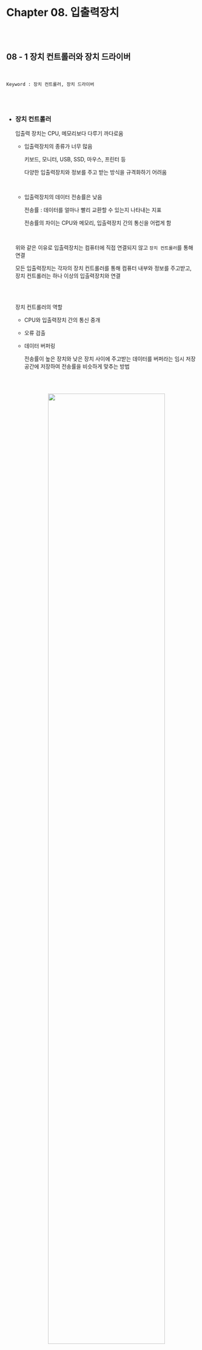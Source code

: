 # Chapter 08. 입출력장치

<br><br>

## 08 - 1 장치 컨트롤러와 장치 드라이버

<br>

    Keyword : 장치 컨트롤러, 장치 드라이버

<br><br>

- ### 장치 컨트롤러

    입출력 장치는 CPU, 메모리보다 다루기 까다로움

    - 입출력장치의 종류가 너무 많음

        키보드, 모니터, USB, SSD, 마우스, 프린터 등

        다양한 입출력장치와 정보를 주고 받는 방식을 규격화하기 어려움

        <br>

    - 입출력장치의 데이터 전송률은 낮음

        전송률 : 데이터를 얼마나 빨리 교환할 수 있는지 나타내는 지표

        전송률의 차이는 CPU와 메모리, 입출력장치 간의 통신을 어렵게 함

        <br>

    위와 같은 이유로 입출력장치는 컴퓨터에 직접 연결되지 않고 `장치 컨트롤러`를 통해 연결

    모든 입출력장치는 각자의 장치 컨트롤러를 통해 컴퓨터 내부와 정보를 주고받고, 장치 컨트롤러는 하나 이상의 입출력장치와 연결

    <br><br>

    장치 컨트롤러의 역할

    - CPU와 입출력장치 간의 통신 중개

    - 오류 검출

    - 데이터 버퍼링

        전송률이 높은 장치와 낮은 장치 사이에 주고받는 데이터를 버퍼라는 임시 저장 공간에 저장하여 전송률을 비슷하게 맞추는 방법

    <br><br>

    <p align="center"><img src="./image/장치컨트롤러.png" width="80%"></p>

    장치 컨트롤러의 내부 구조

    - 데이터 레지스터

        CPU와 입출력장치 사이에 주고받을 데이터가 담기는 레지스터

        버퍼 역할을 함

        최근에는 주고 받는 데이터가 많은 입출력장치에는 RAM을 사용하기도 함

        <br>

    - 상태 레지스터

        입출력장치의 준비, 작업 완로, 오류 등의 상태 정보가 저장

        <br>

    - 제어 레지스터

        입출력장치가 수행할 내용에 대한 제어 정보와 명령을 저장

        <br>

    이 레지스터들에 담긴 값들은 버스를 타고 CPU나 다른 입출력장치로 전달되기도 하고, 장치 컨트롤러에 연결된 입출력장치로 전달

<br><br>

- ### 장치 드라이버

    장치 컨트롤러의 동작을 감지하고 제어함으로써 장치 컨트롤러가 컴퓨터 내부와 정보를 주고받을 수 있게 하는 프로그램

    장치 컨트롤러가 입출력장치를 연결하기 위한 하드웨어적인 통로라면, 장치 드라이버는 입출력장치를 연결하기 위한 소프트웨어적인 통로


---

<br><br>

## 08 - 2 다양한 입출력 방법
<br>

    Keyword : 프로그램 입출력, 메모리 맵 입출력, 고립형 입출력, 인터럽트 기반 입출력, DMA 입출력, 입출력 버스

<br><br>

- ### 프로그램 입출력

    프로그램 속 명령어로 입출력을 제어하는 방법

    CPU가 프로그램 속 명령어를 실행하는 과정에서 입출력 명령어를 만나면 CPU는 입출력장치에 연결된 장치 컨트롤러와 상호작용하며 입출력 작업 수행

    <p align="center"><img src="./image/프로그램입출력1.png" width="80%"></p>
    <p align="center"><img src="./image/프로그램입출력2.png" width="80%"></p>
    <p align="center"><img src="./image/프로그램입출력3.png" width="80%"></p>

    <br><br>

    CPU는 어떻게 장치 컨트롤러의 레지스터를 아는 것일까?

    - 메모리 맵 입출력

        메모리에 접근하기 위한 주소 공간과 입출력장치에 접근하기 위한 주소 공간을 하나의 주소 공간으로 간주하는 방법

        전체 메모리를 메모리 주소와 장치 컨트롤러의 레지스터로 나눠서 사용

        그렇기 때문에 메모리의 주소나 장치 컨트롤러의 레지스터나 똑같이 메모리 주소를 대하듯이 하면 됨

        <br>

    - 고립형 입출력

        메모리를 위한 주소 공간과 입출력장치를 위한 주소 공간을 분리하는 방법

        메모리 주소 공간이 축소되지 않고, 입출력 전용 명령어를 사용함

        <br><br>

- ### 인터럽트 기반 입출력

    입출력장치에 의한 하드웨어 인터럽트는 장치 컨트롤러에 의해 발생

    CPU는 장치 컨트롤러에게 입출력 작업을 명령하고, 장치 컨트롤러가 입출력장치를 제어하면 입출력을 수행하는 동안 CPU는 다른 일을 함

    반대로 장치 컨트롤러가 입출력 작업을 끝낸 뒤 CPU에게 인터럽트 요청 신호를 보내면 CPU는 잠시 백업하고 인터럽트 서비스 루틴을 실행

    <br><br>

    여러 입출력장치에서 인터럽트가 동시에 발생한 경우에는?

    순차적으로 처리하는 방법이 있지만, 현실적으로 전부 순차적으로만 해결할 순 없음

    그래서 우선순위를 고려하여 인터럽트를 처리

    <br>

    `프로그래머블 인터럽트 컨트롤러(PIC)`를 사용하여 우선순위를 판별한 뒤 다중 인터럽트를 처리

    PIC는 무시할 수 없는 인터럽트까지 우선순위를 판별하진 못함

    PIC가 우선순위를 조정해 주는 인터럽트는 인터럽트 비트를 통해 막을 수 있는 하드웨어 인터럽트

    <p align="center"><img src="./image/PIC.png" width="80%"></p>

    PIC의 다중 인터럽트 처리 과정

    - 장치 컨트롤러에서 인터럽트 요청 신호를 받아들임

    - PIC는 인터럽트 우선순위를 판단 후 CPU에 인터럽트 요청 신호를 보냄

    - CPU는 PIC에 인터럽트 확인 신호를 보냄

    - PIC는 데이터 버슬르 통해 CPU에 인터럽트 벡터를 보냄

    - CPU는 인터럽트 벡터를 통해 요청의 주체를 알게 되고, 해당 장치의 인터럽트 서비스 루틴을 실행

<br><br>

- ### DMA 입출력

    프로그램 기반 입출려과 인터럽트 기반 입출력의 공통점은 데이터 이동은 CPU가 주도하고, 이동하는 데이터도 CPU를 반드시 거친다는 점

    이 방법은 CPU에 대한 부담이 커짐

    <br>

    그래서 CPU를 거치지 않고 상호작용할 수 있는 입출력 방식인 `DMA(Direct Memory Access)`가 등장

    DMA 입출력을 하기 위해서는 시스템 버스에 연결된 `DMA 컨트롤러`가 필요

    <br><br>

    DMA 입출력 과정

    - CPU는 DMA 컨트롤러에 입출력장치의 주소, 수행할 연산(읽기/쓰기), 메모리 주소 등의 정보로 입출력 작업을 명령

    <br>

    - DMA 컨트롤러는 CPU 대신 장치 컨트롤러와 상호작용하며 입출력 작업을 수행, 직접 메모리에 접근하여 정보를 읽거나 쓸 수 있음

    <br>

    - 입출력 작업이 끝나면 DMA 컨트롤러는 CPU에 인터럽트를 걸어 작업이 끝났음을 알림


    <br>


    이 방법은 CPU는 오로지 입출력의 시작과 끝만 관여하기에 작업 부담을 훨씬 줄일 수 있음

    하지만 시스템 버스는 공용 자원이기에 동시에 사용이 불가능해서 CPU가 시스템 버스에 접근하면 사용이 불가능함

    <br><br>

    DMA 컨트롤러와 장치 컨트롤러들을 `입출력 버스`에 연결하여 시스템 버스에 자주 접근하는 문제를 해결

    현재 대부분의 입출력장치는 시스템 버스가 아닌 입출력 버스와 연결됨

    입출력 버스에는 PCI 버스, PCI Express(PCIe) 버스 등이 있음

    
    


